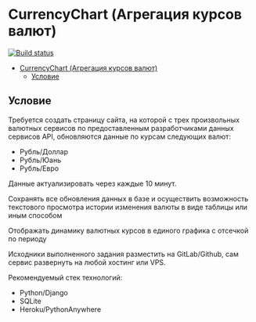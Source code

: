 # CurrencyChart (Агрегация курсов валют)

[![Build status](https://ci.appveyor.com/api/projects/status/2v2aiag7761cqeds?svg=true)](https://ci.appveyor.com/project/alldevic/currencychart)

- [CurrencyChart (Агрегация курсов валют)](#currencychart-%D0%B0%D0%B3%D1%80%D0%B5%D0%B3%D0%B0%D1%86%D0%B8%D1%8F-%D0%BA%D1%83%D1%80%D1%81%D0%BE%D0%B2-%D0%B2%D0%B0%D0%BB%D1%8E%D1%82)
  - [Условие](#%D1%83%D1%81%D0%BB%D0%BE%D0%B2%D0%B8%D0%B5)

## Условие

Требуется создать страницу сайта, на которой с трех произвольных валютных сервисов по предоставленным разработчиками данных сервисов API, обновляются данные по курсам следующих валют:

- Рубль/Доллар
- Рубль/Юань
- Рубль/Евро

Данные актуализировать через каждые 10 минут.  

 Сохранять все обновления данных в базе и осуществить возможность текстового просмотра истории изменения валюты в виде таблицы или иным способом

Отображать динамику валютных курсов в единого графика с отсечкой по периоду

Исходники выполненного задания разместить на GitLab/Github, сам сервис развернуть на любой хостинг или VPS.

Рекомендуемый стек технологий:

- Python/Django
- SQLite
- Heroku/PythonAnywhere
